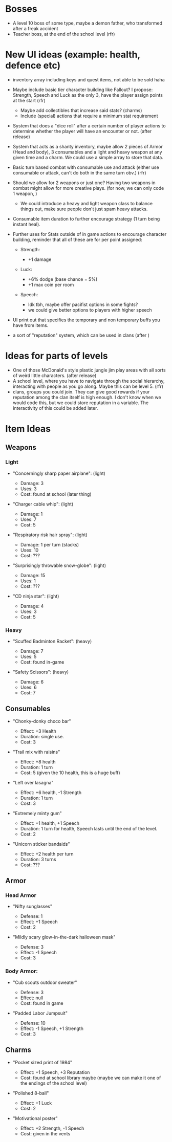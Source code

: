 # Bosses
- A level 10 boss of some type, maybe a demon father, who transformed after a freak accident 
- Teacher boss, at the end of the school level (rfr)
# New UI ideas (example: health, defence etc)

- inventory array including keys and quest items, not able to be sold haha 

- Maybe include basic tier character building like Fallout? I propose: Strength, Speech and Luck as the only 3, have the player assign points at the start (rfr)
  - Maybe add collectibles that increase said stats? (charms)
  - Include (special) actions that require a minimum stat requirement

- System that does a "dice roll" after a certain number of player actions to determine whether the player will have an encounter or not. (after release)

- System that acts as a shanty inventory, maybe allow 2 pieces of Armor (Head and body), 3 consumables and a light and heavy weapon at any given time and a charm. We could use a simple array to store that data. 

- Basic turn based combat with consumable use and attack (either use consumable or attack, can't do both in the same turn obv.) (rfr)

- Should we allow for 2 weapons or just one? Having two weapons in combat might allow for more creative plays. (for now, we can only code 1 weapon, )
  - We could introduce a heavy and light weapon class to balance things out, make sure people don't just spam heavy attacks.

- Consumable item duration to further encourage strategy (1 turn being instant heal).

- Further uses for Stats outside of in game actions to encourage character building, reminder that all of these are for per point assigned:

  - Strength:
    - +1 damage

  - Luck:
    - +6% dodge (base chance = 5%)
    - +1 max coin per room

  - Speech:
    - Idk tbh, maybe  offer pacifist options in some fights?
    - we could give better options to players with higher speech

- UI print out that specifies the temporary and non temporary buffs you have from items.

- a sort of "reputation" system, which can be used in clans (after )
# Ideas for parts of levels

- One of those McDonald's style plastic jungle jim play areas with all sorts of weird little characters. (after release)
- A school level, where you have to navigate through the social hierarchy, interacting with people as you go along. Maybe this can be level 5. (rfr)
- clans, groups you could join. They can give good rewards if your reputation among the clan itself is high enough. I don't know when we would code this, but we could store reputation in a variable. The interactivity of this could be added later. 
# Item Ideas

## Weapons

### Light

- "Concerningly sharp paper airplane": (light)
  - Damage: 3
  - Uses: 3
  - Cost: found at school (later thing)

- "Charger cable whip": (light)
  - Damage: 1
  - Uses: 7
  - Cost: 5

- "Respiratory risk hair spray": (light)
  - Damage: 1 per turn (stacks)
  - Uses: 10
  - Cost: ???

- "Surprisingly throwable snow-globe": (light)
  - Damage: 15
  - Uses: 1
  - Cost: ???

- "CD ninja star": (light)
  - Damage: 4
  - Uses: 3
  - Cost: 5

### Heavy

- "Scuffed Badminton Racket": (heavy)
  - Damage: 7
  - Uses: 5
  - Cost: found in-game

- "Safety Scissors": (heavy)
  - Damage: 6
  - Uses: 6
  - Cost: 7 


## Consumables

- "Chonky-donky choco bar"
  - Effect: +3 Health
  - Duration: single use.
  - Cost: 3

- "Trail mix with raisins"
  - Effect: +8 health
  - Duration: 1 turn
  - Cost: 5 (given the 10 health, this is a huge buff)

- "Left over lasagna"
  - Effect: +6 health, -1 Strength
  - Duration: 1 turn
  - Cost: 3

- "Extremely minty gum"
  - Effect: +1 health, +1 Speech
  - Duration: 1 turn for health, Speech lasts until the end of the level.
  - Cost: 2

- "Unicorn sticker bandaids"
  - Effect: +2 health per turn
  - Duration: 3 turns
  - Cost: ???

## Armor

### Head Armor

- "Nifty sunglasses"
  - Defense: 1
  - Effect: +1 Speech
  - Cost: 2

- "Mildly scary glow-in-the-dark halloween mask"
  - Defense: 3
  - Effect: -1 Speech
  - Cost: 3

### Body Armor:

- "Cub scouts outdoor sweater"
  - Defense: 3
  - Effect: null
  - Cost: found in game

- "Padded Labor Jumpsuit"
  - Defense: 10
  - Effect: -1 Speech, +1 Strength
  - Cost: 3

## Charms

- "Pocket sized print of 1984"
  - Effect: +1 Speech, +3 Reputation
  - Cost: found at school library maybe (maybe we can make it one of the endings of the school level)

- "Polished 8-ball"
  - Effect: +1 Luck
  - Cost: 2

- "Motivational poster"
  - Effect: +2 Strength, -1 Speech
  - Cost: given in the vents


